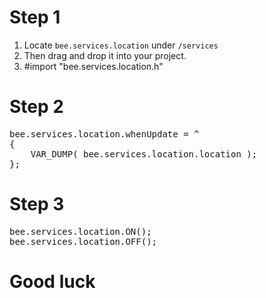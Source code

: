 # Step 1

1. Locate `bee.services.location` under `/services`
2. Then drag and drop it into your project.
3. \#import "bee.services.location.h"

# Step 2

<pre>
bee.services.location.whenUpdate = ^
{
	VAR_DUMP( bee.services.location.location );
};
</pre>

# Step 3

<pre>
bee.services.location.ON();
bee.services.location.OFF();
</pre>

# Good luck
